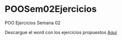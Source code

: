# POOSem02Ejercicios
POO Ejercicios Semana 02

Descargue el word con los ejercicios propuestos [Aquí](https://github.com/matupaarela/POOSem02Ejercicios/raw/main/S2-Ejercicios.docx)
